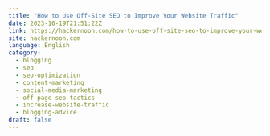```yaml
---
title: "How to Use Off-Site SEO to Improve Your Website Traffic"
date: 2023-10-19T21:51:22Z
link: https://hackernoon.com/how-to-use-off-site-seo-to-improve-your-website-traffic?source=rss&utm_medium=RSS&utm_source=news.12bit.vn
site: hackernoon.com
language: English
category:
  - blogging
  - seo
  - seo-optimization
  - content-marketing
  - social-media-marketing
  - off-page-seo-tactics
  - increase-website-traffic
  - blogging-advice
draft: false
---
```

